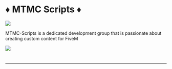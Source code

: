 # :diamonds: MTMC Scripts :diamonds:
[<img src="https://cdn.discordapp.com/attachments/732592564049281024/1095508046702186506/channels4_banner.jpg"/>](https://mtmc-scripting.tebex.io/)

MTMC-Scripts is a dedicated development group that is passionate about creating custom content for FiveM


[<img src="https://custom-icon-badges.demolab.com/badge/-See%20Our%20Scripts-red?style=for-the-badge&logo=video&logoColor=white"/>](https://www.youtube.com/@mtmcscripting7293?sub_confirmation=1)

#
---

<!--
**MTMC-Scripts/MTMC-Scripts** is a ✨ _special_ ✨ repository because its `README.md` (this file) appears on your GitHub profile.

Here are some ideas to get you started:

- 🔭 I’m currently working on ...
- 🌱 I’m currently learning ...
- 👯 I’m looking to collaborate on ...
- 🤔 I’m looking for help with ...
- 💬 Ask me about ...
- 📫 How to reach me: ...
- 😄 Pronouns: ...
- ⚡ Fun fact: ...
-->
